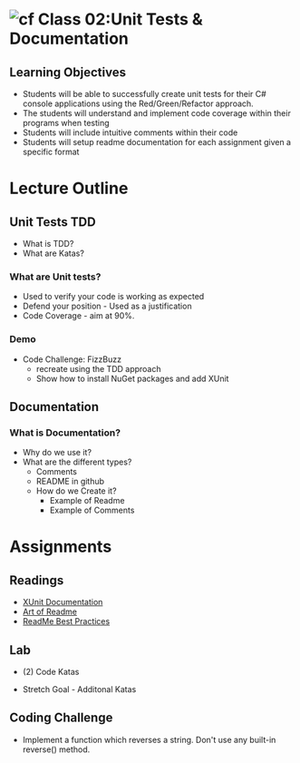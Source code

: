 ![cf](http://i.imgur.com/7v5ASc8.png) Class 02:Unit Tests & Documentation
=====================================

## Learning Objectives
* Students will be able to successfully create unit tests for their C# console applications using the Red/Green/Refactor approach. 
* The students will understand and implement code coverage within their programs when testing
* Students will include intuitive comments within their code
* Students will setup readme documentation for each assignment given a specific format

# Lecture Outline

## Unit Tests TDD
 - What is TDD? 
 - What are Katas?

### What are Unit tests?
- Used to verify your code is working as expected
- Defend your position - Used as a justification
- Code Coverage - aim at 90%. 

### Demo
- Code Challenge: FizzBuzz
  - recreate using the TDD approach
  - Show how to install NuGet packages and add XUnit

## Documentation

### What is Documentation?
  - Why do we use it?
  - What are the different types?
	- Comments
	- README in github
	- How do we Create it?
		- Example of Readme
		- Example of Comments

# Assignments

## Readings
- [XUnit Documentation](http://xunit.github.io/#documentation)
- [Art of Readme](https://github.com/noffle/art-of-readme)
- [ReadMe Best Practices](https://github.com/jehna/readme-best-practices)

## Lab
- (2) Code Katas

- Stretch Goal - Additonal Katas

## Coding Challenge
- Implement a function which reverses a string. Don't use any built-in reverse() method.

 